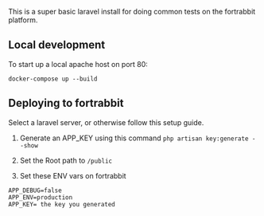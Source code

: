This is a super basic laravel install for doing common tests on the fortrabbit platform.


## Local development
To start up a local apache host on port 80:
```
docker-compose up --build
```


## Deploying to fortrabbit
Select a laravel server, or otherwise follow this setup guide.

1. Generate an APP_KEY using this command
`php artisan key:generate --show`

2. Set the Root path to `/public`

3. Set these ENV vars on fortrabbit
```
APP_DEBUG=false
APP_ENV=production
APP_KEY= the key you generated
```


